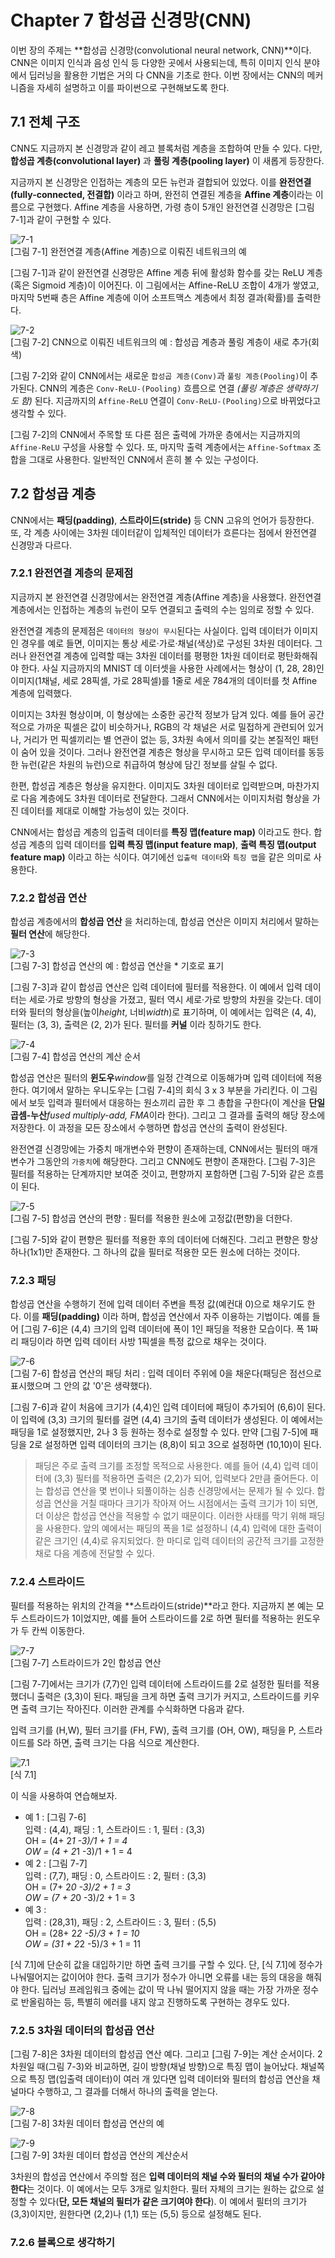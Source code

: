 # Chapter 7 합성곱 신경망(CNN)
이번 장의 주제는 **합성곱 신경망(convolutional neural network, CNN)**이다. CNN은 이미지 인식과 음성 인식 등 다양한 곳에서 사용되는데, 특히 이미지 인식 분야에서 딥러닝을 활용한 기법은 거의 다 CNN을 기초로 한다. 이번 장에서는 CNN의 메커니즘을 자세히 설명하고 이를 파이썬으로 구현해보도록 한다.  

## 7.1 전체 구조
CNN도 지금까지 본 신경망과 같이 레고 블록처럼 계층을 조합하여 만들 수 있다. 다만, **합성곱 계층(convolutional layer)** 과 **풀링 계층(pooling layer)** 이 새롭게 등장한다.  

지금까지 본 신경망은 인접하는 계층의 모든 뉴런과 결합되어 있었다. 이를 **완전연결(fully-connected, 전결합)** 이라고 하며, 완전히 연결된 계층을 **Affine 계층**이라는 이름으로 구현했다. Affine 계층을 사용하면, 가령 층이 5개인 완전연결 신경망은 [그림 7-1]과 같이 구현할 수 있다.  

![7-1](../Images/7_1.png)  
[그림 7-1] 완전연결 계층(Affine 계층)으로 이뤄진 네트워크의 예  

[그림 7-1]과 같이 완전연결 신경망은 Affine 계층 뒤에 활성화 함수를 갖는 ReLU 계층(혹은 Sigmoid 계층)이 이어진다. 이 그림에서는 Affine-ReLU 조합이 4개가 쌓였고, 마지막 5번째 층은 Affine 계층에 이어 소프트맥스 계층에서 최정 결과(확률)를 출력한다.  

![7-2](../Images/7_2.png)  
[그림 7-2] CNN으로 이뤄진 네트워크의 예 : 합성곱 계층과 풀링 계층이 새로 추가(회색)  

[그림 7-2]와 같이 CNN에서는 새로운 `합성곱 계층(Conv)`과 `풀링 계층(Pooling)`이 추가된다. CNN의 계층은 `Conv-ReLU-(Pooling)` 흐름으로 연결 *(풀링 계층은 생략하기도 함)* 된다. 지금까지의 `Affine-ReLU` 연결이 `Conv-ReLU-(Pooling)`으로 바뀌었다고 생각할 수 있다.  

[그림 7-2]의 CNN에서 주목할 또 다른 점은 출력에 가까운 층에서는 지금까지의 `Affine-ReLU` 구성을 사용할 수 있다. 또, 마지막 출력 계층에서는 `Affine-Softmax` 조합을 그대로 사용한다. 일반적인 CNN에서 흔히 볼 수 있는 구성이다.  


## 7.2 합성곱 계층
CNN에서는 **패딩(padding)**, **스트라이드(stride)** 등 CNN 고유의 언어가 등장한다. 또, 각 계층 사이에는 3차원 데이터같이 입체적인 데이터가 흐른다는 점에서 완전연결 신경망과 다르다.     


### 7.2.1 완전연결 계층의 문제점
지금까지 본 완전연결 신경망에서는 완전연결 계층(Affine 계층)을 사용했다. 완전연결 계층에서는 인접하는 계층의 뉴런이 모두 연결되고 출력의 수는 임의로 정할 수 있다.  

완전연결 계층의 문제점은 `데이터의 형상이 무시`된다는 사실이다. 입력 데이터가 이미지인 경우를 예로 들면, 이미지는 통상 세로·가로·채널(색상)로 구성된 3차원 데이터다. 그러나 완전연결 계층에 입력할 때는 3차원 데이터를 평평한 1차원 데이터로 평탄화해줘야 한다. 사실 지금까지의 MNIST 데 이터셋을 사용한 사례에서는 형상이 (1, 28, 28)인 이미지(1채널, 세로 28픽셀, 가로 28픽셀)를 1줄로 세운 784개의 데이터를 첫 Affine 계층에 입력했다.  

이미지는 3차원 형상이며, 이 형상에는 소중한 공간적 정보가 담겨 있다. 예를 들어 공간적으로 가까운 픽셀은 값이 비슷하거나, RGB의 각 채널은 서로 밀접하게 관련되어 있거나, 거리가 먼 픽셀끼리는 별 연관이 없는 등, 3차원 속에서 의미를 갖는 본질적인 패턴이 숨어 있을 것이다. 그러나 완전연결 계층은 형상을 무시하고 모든 입력 데이터를 동등한 뉴런(같은 차원의 뉴런)으로 취급하여 형상에 담긴 정보를 살릴 수 없다.  

한편, 합성곱 계층은 형상을 유지한다. 이미지도 3차원 데이터로 입력받으며, 마찬가지로 다음 계층에도 3차원 데이터로 전달한다. 그래서 CNN에서는 이미지처럼 형상을 가진 데이터를 제대로 이해할 가능성이 있는 것이다.  

CNN에서는 합성곱 계층의 입출력 데이터를 **특징 맵(feature map)** 이라고도 한다. 합성곱 계층의 입력 데이터를 **입력 특징 맵(input feature map)**, **출력 특징 맵(output feature map)** 이라고 하는 식이다. 여기에선 `입출력 데이터`와 `특징 맵`을 같은 의미로 사용한다.    


### 7.2.2 합성곱 연산
합성곱 계층에서의 **합성곱 연산** 을 처리하는데, 합성곱 연산은 이미지 처리에서 말하는 **필터 연산**에 해당한다.  

![7-3](../Images/7_3.png)  
[그림 7-3] 합성곱 연산의 예 : 합성곱 연산을 * 기호로 표기   

[그림 7-3]과 같이 합성곱 연산은 입력 데이터에 필터를 적용한다. 이 예에서 입력 데이터는 세로·가로 방향의 형상을 가졌고, 필터 역시 세로·가로 방향의 차원을 갖는다. 데이터와 필터의 형상을(높이*height*, 너비*width*)로 표기하며, 이 예에서는 입력은 (4, 4), 필터는 (3, 3), 출력은 (2, 2)가 된다. 필터를 **커널** 이라 칭하기도 한다.   

![7-4](../Images/7_4.png)  
[그림 7-4] 합성곱 연산의 계산 순서   

합성곱 연산은 필터의 **윈도우***window*를 일정 간격으로 이동해가며 입력 데이터에 적용한다. 여기에서 말하는 우니도우는 [그림 7-4]의 회식 3 x 3 부분을 가리킨다. 이 그림에서 보듯 입력과 필터에서 대응하는 원소끼리 곱한 후 그 총합을 구한다(이 계산을 **단일 곱셈-누산***fused multiply-add, FMA*이라 한다). 그리고 그 결과를 출력의 해당 장소에 저장한다. 이 과정을 모든 장소에서 수행하면 합성곱 연산의 출력이 완성된다.  

완전연결 신경망에는 가중치 매개변수와 편향이 존재하는데, CNN에서는 필터의 매개변수가 그동안의 `가중치`에 해당한다. 그리고 CNN에도 편향이 존재한다. [그림 7-3]은 필터를 적용하는 단계까지만 보여준 것이고, 편향까지 포함하면 [그림 7-5]와 같은 흐름이 된다.  

![7-5](../Images/7_5.png)  
[그림 7-5] 합성곱 연산의 편향 : 필터를 적용한 원소에 고정값(편향)을 더한다.   

[그림 7-5]와 같이 편향은 필터를 적용한 후의 데이터에 더해진다. 그리고 편향은 항상 하나(1x1)만 존재한다. 그 하나의 값을 필터로 적용한 모든 원소에 더하는 것이다.  


### 7.2.3 패딩
합성곱 연산을 수행하기 전에 입력 데이터 주변을 특정 값(예컨대 0)으로 채우기도 한다. 이를 **패딩(padding)** 이라 하며, 합성곱 연산에서 자주 이용하는 기법이다. 예를 들어 [그림 7-6]은 (4,4) 크기의 입력 데이터에 폭이 1인 패딩을 적용한 모습이다. 폭 1짜리 패딩이라 하면 입력 데이터 사방 1픽셀을 특정 값으로 채우는 것이다.  

![7-6](../Images/7_6.png)  
[그림 7-6] 합성곱 연산의 패딩 처리 : 입력 데이터 주위에 0을 채운다(패딩은 점선으로 표시했으며 그 안의 값 '0'은 생략했다).   

[그림 7-6]과 같이 처음에 크기가 (4,4)인 입력 데이터에 패딩이 추가되어 (6,6)이 된다. 이 입력에 (3,3) 크기의 필터를 걸면 (4,4) 크기의 출력 데이터가 생성된다. 이 예에서는 패딩을 1로 설정했지만, 2나 3 등 원하는 정수로 설정할 수 있다. 만약 [그림 7-5]에 패딩을 2로 설정하면 입력 데이터의 크기는 (8,8)이 되고 3으로 설정하면 (10,10)이 된다.    

>패딩은 주로 출력 크기를 조정할 목적으로 사용한다. 예를 들어 (4,4) 입력 데이터에 (3,3) 필터를 적용하면 출력은 (2,2)가 되어, 입력보다 2만큼 줄어든다. 이는 합성곱 연산을 몇 번이나 되풀이하는 심층 신경망에서는 문제가 될 수 있다. 합성곱 연산을 거칠 때마다 크기가 작아져 어느 시점에서는 출력 크기가 1이 되면, 더 이상은 합성곱 연산을 적용할 수 없기 때문이다. 이러한 사태를 막기 위해 패딩을 사용한다. 앞의 예에서는 패딩의 폭을 1로 설정하니 (4,4) 입력에 대한 출력이 같은 크기인 (4,4)로 유지되었다. 한 마디로 입력 데이터의 공간적 크기를 고정한 채로 다음 계층에 전달할 수 있다.


### 7.2.4 스트라이드
필터를 적용하는 위치의 간격을 **스트라이드(stride)**라고 한다. 지금까지 본 예는 모두 스트라이드가 1이었지만, 예를 들어 스트라이드를 2로 하면 필터를 적용하는 윈도우가 두 칸씩 이동한다. 

![7-7](../Images/7_7.png)  
[그림 7-7] 스트라이드가 2인 합성곱 연산   

[그림 7-7]에서는 크기가 (7,7)인 입력 데이터에 스트라이드를 2로 설정한 필터를 적용했더니 출력은 (3,3)이 된다. 패딩을 크게 하면 출력 크기가 커지고, 스트라이드를 키우면 출력 크기는 작아진다. 이러한 관계를 수식화하면 다음과 같다.  

입력 크기를 (H,W), 필터 크기를 (FH, FW), 출력 크기를 (OH, OW), 패딩을 P, 스트라이드를 S라 하면, 출력 크기는 다음 식으로 계산한다.  

![7.1](../Images/e_7.1.png)  
[식 7.1]    

이 식을 사용하여 연습해보자.  

- 예 1 : [그림 7-6]  
  입력 : (4,4), 패딩 : 1, 스트라이드 : 1, 필터 : (3,3)  
  OH = (4+ 2*1 -3)/1 + 1 = 4  
  OW = (4 + 2*1 -3)/1 + 1 = 4  
- 예 2 : [그림 7-7]  
  입력 : (7,7), 패딩 : 0, 스트라이드 : 2, 필터 : (3,3)  
  OH = (7+ 2*0 -3)/2 + 1 = 3  
  OW = (7 + 2*0 -3)/2 + 1 = 3
- 예 3 :  
  입력 : (28,31), 패딩 : 2, 스트라이드 : 3, 필터 : (5,5)  
  OH = (28+ 2*2 -5)/3 + 1 = 10  
  OW = (31 + 2*2 -5)/3 + 1 = 11  

[식 7.1]에 단순히 값을 대입하기만 하면 출력 크기를 구할 수 있다. 단, [식 7.1]에 정수가 나눠떨어지는 값이어야 한다. 출력 크기가 정수가 아니면 오류를 내는 등의 대응을 해줘야 한다. 딥러닝 프레임워크 중에는 값이 딱 나눠 떨어지지 않을 때는 가장 가까운 정수로 반올림하는 등, 특별히 에러를 내지 않고 진행하도록 구현하는 경우도 있다.  


### 7.2.5 3차원 데이터의 합성곱 연산
[그림 7-8]은 3차원 데이터의 합성곱 연산 예다. 그리고 [그림 7-9]는 계산 순서이다. 2차원일 때(그림 7-3)와 비교하면, 길이 방향(채널 방향)으로 특징 맵이 늘어났다. 채널쪽으로 특징 맵(입출력 데이터)이 여러 개 있다면 입력 데이터와 필터의 합성곱 연산을 채널마다 수행하고, 그 결과를 더해서 하나의 출력을 얻는다.  

![7-8](../Images/7_8.png)  
[그림 7-8] 3차원 데이터 합성곱 연산의 예   

![7-9](../Images/7_9.png)  
[그림 7-9] 3차원 데이터 합성곱 연산의 계산순서   

3차원의 합성곱 연산에서 주의할 점은 **입력 데이터의 채널 수와 필터의 채널 수가 같아야 한다**는 것이다. 이 예에서는 모두 3개로 일치한다. 필터 자체의 크기는 원하는 값으로 설정할 수 있다(**단, 모든 채널의 필터가 같은 크기여야 한다**). 이 예에서 필터의 크기가 (3,3)이지만, 원한다면 (2,2)나 (1,1) 또는 (5,5) 등으로 설정해도 된다.  


### 7.2.6 블록으로 생각하기



















